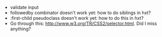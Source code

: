 - validate input
- followedby combinator doesn't work yet: how to do siblings in hxt?
- :first-child pseudoclass doesn't work yet: how to do this in hxt?
- Go through this: http://www.w3.org/TR/CSS2/selector.html. Did I miss anything?
